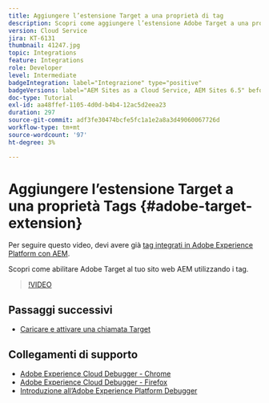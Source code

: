 ```yaml
---
title: Aggiungere l’estensione Target a una proprietà di tag
description: Scopri come aggiungere l’estensione Adobe Target a una proprietà di tag.
version: Cloud Service
jira: KT-6131
thumbnail: 41247.jpg
topic: Integrations
feature: Integrations
role: Developer
level: Intermediate
badgeIntegration: label="Integrazione" type="positive"
badgeVersions: label="AEM Sites as a Cloud Service, AEM Sites 6.5" before-title="false"
doc-type: Tutorial
exl-id: aa48ffef-1105-4d0d-b4b4-12ac5d2eea23
duration: 297
source-git-commit: adf3fe30474bcfe5fc1a1e2a8a3d49060067726d
workflow-type: tm+mt
source-wordcount: '97'
ht-degree: 3%

---
```


# Aggiungere l’estensione Target a una proprietà Tags {#adobe-target-extension}

Per seguire questo video, devi avere già [tag integrati in Adobe Experience Platform con AEM](../experience-platform/data-collection/tags/overview.md).

Scopri come abilitare Adobe Target al tuo sito web AEM utilizzando i tag.

>[!VIDEO](https://video.tv.adobe.com/v/41247?quality=12&learn=on)

## Passaggi successivi

+ [Caricare e attivare una chiamata Target](./load-and-fire-target.md)

## Collegamenti di supporto

+ [Adobe Experience Cloud Debugger - Chrome](https://chrome.google.com/webstore/detail/adobe-experience-platform/bfnnokhpnncpkdmbokanobigaccjkpob)
+ [Adobe Experience Cloud Debugger - Firefox](https://addons.mozilla.org/en-US/firefox/addon/adobe-experience-platform-dbg/)
+ [Introduzione all’Adobe Experience Platform Debugger](https://experienceleague.adobe.com/docs/platform-learn/data-collection/debugger/overview.html)
